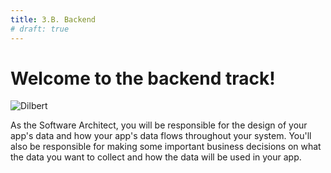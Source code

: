 ```yaml
---
title: 3.B. Backend
# draft: true
---
```


# Welcome to the backend track!

![Dilbert](/images/courses/cs10/unit02/dilbert.gif)

As the Software Architect, you will be responsible for the design of your app's data and how your app's data flows throughout your system. You'll also be responsible for making some important business decisions on what the data you want to collect and how the data will be used in your app.

